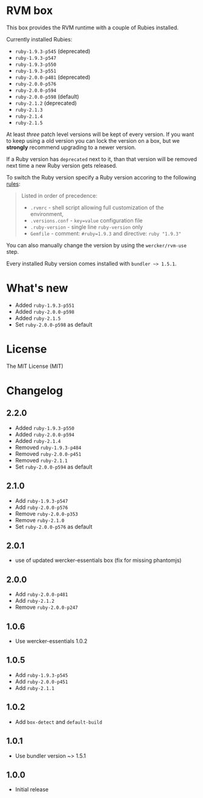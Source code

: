 # RVM box

This box provides the RVM runtime with a couple of Rubies installed.

Currently installed Rubies:

- `ruby-1.9.3-p545` (deprecated)
- `ruby-1.9.3-p547`
- `ruby-1.9.3-p550`
- `ruby-1.9.3-p551`
- `ruby-2.0.0-p481` (deprecated)
- `ruby-2.0.0-p576`
- `ruby-2.0.0-p594`
- `ruby-2.0.0-p598` (default)
- `ruby-2.1.2` (deprecated)
- `ruby-2.1.3`
- `ruby-2.1.4`
- `ruby-2.1.5`

At least _three_ patch level versions will be kept of every version. If you want to keep using a old version you can lock the version on a box, but we __strongly__ recommend upgrading to a newer version.

If a Ruby version has `deprecated` next to it, than that version will be removed next time a new Ruby version gets released.

To switch the Ruby version specify a Ruby version accoring to the following [rules](https://rvm.io/workflow/projects):

> Listed in order of precedence:
>
> - `.rvmrc` - shell script allowing full customization of the environment,
> - `.versions.conf` - `key=value` configuration file
> - `.ruby-version` - single line `ruby-version` only
> - `Gemfile` - comment: `#ruby=1.9.3` and directive: `ruby "1.9.3"`

You can also manually change the version by using the `wercker/rvm-use` step.

Every installed Ruby version comes installed with `bundler ~> 1.5.1`.

# What's new

- Added `ruby-1.9.3-p551`
- Added `ruby-2.0.0-p598`
- Added `ruby-2.1.5`
- Set `ruby-2.0.0-p598` as default

# License

The MIT License (MIT)

# Changelog

## 2.2.0

- Added `ruby-1.9.3-p550`
- Added `ruby-2.0.0-p594`
- Added `ruby-2.1.4`
- Removed `ruby-1.9.3-p484`
- Removed `ruby-2.0.0-p451`
- Removed `ruby-2.1.1`
- Set `ruby-2.0.0-p594` as default

## 2.1.0

- Add `ruby-1.9.3-p547`
- Add `ruby-2.0.0-p576`
- Remove `ruby-2.0.0-p353`
- Remove `ruby-2.1.0`
- Set `ruby-2.0.0-p576` as default

## 2.0.1

- use of updated wercker-essentials box (fix for missing phantomjs)

## 2.0.0

- Add `ruby-2.0.0-p481`
- Add `ruby-2.1.2`
- Remove `ruby-2.0.0-p247`

## 1.0.6

- Use wercker-essentials 1.0.2

## 1.0.5

- Add `ruby-1.9.3-p545`
- Add `ruby-2.0.0-p451`
- Add `ruby-2.1.1`

## 1.0.2

- Add `box-detect` and `default-build`

## 1.0.1

- Use bundler version ~> 1.5.1

## 1.0.0

- Initial release
